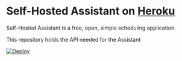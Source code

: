 # Self-Hosted Assistant on [Heroku](http://heroku.com)

Self-Hosted Assistant is a free, open, simple scheduling application.

This repository holds the API needed for the Assistant

[![Deploy](https://www.herokucdn.com/deploy/button.svg)](https://heroku.com/deploy)
